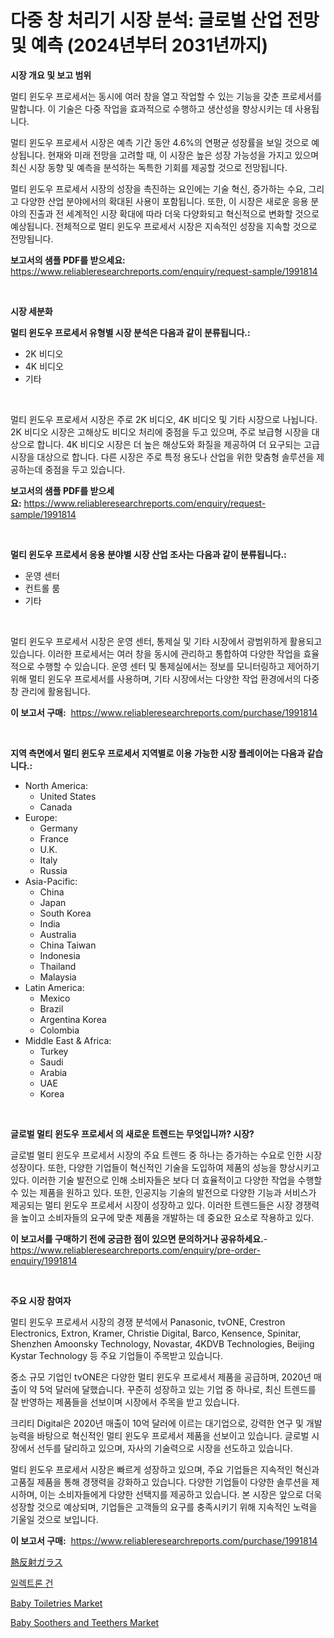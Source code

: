 <p><h1>다중 창 처리기 시장 분석: 글로벌 산업 전망 및 예측 (2024년부터 2031년까지)</h1></p><p><strong>시장 개요 및 보고 범위</strong></p>
<p><p>멀티 윈도우 프로세서는 동시에 여러 창을 열고 작업할 수 있는 기능을 갖춘 프로세서를 말합니다. 이 기술은 다중 작업을 효과적으로 수행하고 생산성을 향상시키는 데 사용됩니다.</p><p>멀티 윈도우 프로세서 시장은 예측 기간 동안 4.6%의 연평균 성장률을 보일 것으로 예상됩니다. 현재와 미래 전망을 고려할 때, 이 시장은 높은 성장 가능성을 가지고 있으며 최신 시장 동향 및 예측을 분석하는 독특한 기회를 제공할 것으로 전망됩니다.</p><p>멀티 윈도우 프로세서 시장의 성장을 촉진하는 요인에는 기술 혁신, 증가하는 수요, 그리고 다양한 산업 분야에서의 확대된 사용이 포함됩니다. 또한, 이 시장은 새로운 응용 분야의 진출과 전 세계적인 시장 확대에 따라 더욱 다양화되고 혁신적으로 변화할 것으로 예상됩니다. 전체적으로 멀티 윈도우 프로세서 시장은 지속적인 성장을 지속할 것으로 전망됩니다.</p></p>
<p><strong>보고서의 샘플 PDF를 받으세요:</strong> <a href="https://www.reliableresearchreports.com/enquiry/request-sample/1991814">https://www.reliableresearchreports.com/enquiry/request-sample/1991814</a></p>
<p>&nbsp;</p>
<p><strong>시장 세분화</strong></p>
<p><strong>멀티 윈도우 프로세서 유형별 시장 분석은 다음과 같이 분류됩니다.:</strong></p>
<p><ul><li>2K 비디오</li><li>4K 비디오</li><li>기타</li></ul></p>
<p>&nbsp;</p>
<p><p>멀티 윈도우 프로세서 시장은 주로 2K 비디오, 4K 비디오 및 기타 시장으로 나뉩니다. 2K 비디오 시장은 고해상도 비디오 처리에 중점을 두고 있으며, 주로 보급형 시장을 대상으로 합니다. 4K 비디오 시장은 더 높은 해상도와 화질을 제공하여 더 요구되는 고급 시장을 대상으로 합니다. 다른 시장은 주로 특정 용도나 산업을 위한 맞춤형 솔루션을 제공하는데 중점을 두고 있습니다.</p></p>
<p><strong>보고서의 샘플 PDF를 받으세요:</strong>&nbsp;<a href="https://www.reliableresearchreports.com/enquiry/request-sample/1991814">https://www.reliableresearchreports.com/enquiry/request-sample/1991814</a></p>
<p>&nbsp;</p>
<p><strong> 멀티 윈도우 프로세서 응용 분야별 시장 산업 조사는 다음과 같이 분류됩니다.:</strong></p>
<p><ul><li>운영 센터</li><li>컨트롤 룸</li><li>기타</li></ul></p>
<p>&nbsp;</p>
<p><p>멀티 윈도우 프로세서 시장은 운영 센터, 통제실 및 기타 시장에서 광범위하게 활용되고 있습니다. 이러한 프로세서는 여러 창을 동시에 관리하고 통합하여 다양한 작업을 효율적으로 수행할 수 있습니다. 운영 센터 및 통제실에서는 정보를 모니터링하고 제어하기 위해 멀티 윈도우 프로세서를 사용하며, 기타 시장에서는 다양한 작업 환경에서의 다중 창 관리에 활용됩니다.</p></p>
<p><strong>이 보고서 구매:</strong>&nbsp; <a href="https://www.reliableresearchreports.com/purchase/1991814">https://www.reliableresearchreports.com/purchase/1991814</a></p>
<p>&nbsp;</p>
<p><strong>지역 측면에서 멀티 윈도우 프로세서 지역별로 이용 가능한 시장 플레이어는 다음과 같습니다.:</strong></p>
<p><ul>
    <li>
        North America:
        <ul>
            <li>United States</li>
            <li>Canada</li>
        </ul>
    </li>
    <li>
        Europe:
        <ul>
            <li>Germany</li>
            <li>France</li>
            <li>U.K.</li>
            <li>Italy</li>
            <li>Russia</li>
        </ul>
    </li>
    <li>
        Asia-Pacific:
        <ul>
            <li>China</li>
            <li>Japan</li>
            <li>South Korea</li>
            <li>India</li>
            <li>Australia</li>
            <li>China Taiwan</li>
            <li>Indonesia</li>
            <li>Thailand</li>
            <li>Malaysia</li>
        </ul>
    </li>
    <li>
        Latin America:
        <ul>
            <li>Mexico</li>
            <li>Brazil</li>
            <li>Argentina Korea</li>
            <li>Colombia</li>
        </ul>
    </li>
    <li>
        Middle East & Africa:
        <ul>
            <li>Turkey</li>
            <li>Saudi</li>
            <li>Arabia</li>
            <li>UAE</li>
            <li>Korea</li>
        </ul>
    </li>
    </ul></p>
<p>&nbsp;</p>
<p><strong>글로벌 멀티 윈도우 프로세서 의 새로운 트렌드는 무엇입니까? 시장?</strong></p>
<p><p>글로벌 멀티 윈도우 프로세서 시장의 주요 트렌드 중 하나는 증가하는 수요로 인한 시장 성장이다. 또한, 다양한 기업들이 혁신적인 기술을 도입하여 제품의 성능을 향상시키고 있다. 이러한 기술 발전으로 인해 소비자들은 보다 더 효율적이고 다양한 작업을 수행할 수 있는 제품을 원하고 있다. 또한, 인공지능 기술의 발전으로 다양한 기능과 서비스가 제공되는 멀티 윈도우 프로세서 시장이 성장하고 있다. 이러한 트렌드들은 시장 경쟁력을 높이고 소비자들의 요구에 맞춘 제품을 개발하는 데 중요한 요소로 작용하고 있다.</p></p>
<p><strong>이 보고서를 구매하기 전에 궁금한 점이 있으면 문의하거나 공유하세요.</strong>- <a href="https://www.reliableresearchreports.com/enquiry/pre-order-enquiry/1991814">https://www.reliableresearchreports.com/enquiry/pre-order-enquiry/1991814</a></p>
<p>&nbsp;</p>
<p><strong>주요 시장 참여자</strong></p>
<p><p>멀티 윈도우 프로세서 시장의 경쟁 분석에서 Panasonic, tvONE, Crestron Electronics, Extron, Kramer, Christie Digital, Barco, Kensence, Spinitar, Shenzhen Amoonsky Technology, Novastar, 4KDVB Technologies, Beijing Kystar Technology 등 주요 기업들이 주목받고 있습니다. </p><p>중소 규모 기업인 tvONE은 다양한 멀티 윈도우 프로세서 제품을 공급하며, 2020년 매출이 약 5억 달러에 달했습니다. 꾸준히 성장하고 있는 기업 중 하나로, 최신 트렌드를 잘 반영하는 제품들을 선보이며 시장에서 주목을 받고 있습니다.</p><p>크리티 Digital은 2020년 매출이 10억 달러에 이르는 대기업으로, 강력한 연구 및 개발 능력을 바탕으로 혁신적인 멀티 윈도우 프로세서 제품을 선보이고 있습니다. 글로벌 시장에서 선두를 달리하고 있으며, 자사의 기술력으로 시장을 선도하고 있습니다.</p><p>멀티 윈도우 프로세서 시장은 빠르게 성장하고 있으며, 주요 기업들은 지속적인 혁신과 고품질 제품을 통해 경쟁력을 강화하고 있습니다. 다양한 기업들이 다양한 솔루션을 제시하며, 이는 소비자들에게 다양한 선택지를 제공하고 있습니다. 본 시장은 앞으로 더욱 성장할 것으로 예상되며, 기업들은 고객들의 요구를 충족시키기 위해 지속적인 노력을 기울일 것으로 보입니다.</p></p>
<p><strong>이 보고서 구매:</strong>&nbsp;&nbsp;<a href="https://www.reliableresearchreports.com/purchase/1991814">https://www.reliableresearchreports.com/purchase/1991814</a></p>
<p><p><a href="https://github.com/xnljig2898992/Market-Research-Report-List-1/blob/main/76424819629.md">熱反射ガラス</a></p><p><a href="https://github.com/trmesnao7959541/Market-Research-Report-List-1/blob/main/22454308919.md">일렉트론 건</a></p><p><a href="https://github.com/yoshih12/Market-Research-Report-List-2/blob/main/baby-toiletries-market.md">Baby Toiletries Market</a></p><p><a href="https://github.com/castoriffic/Market-Research-Report-List-3/blob/main/baby-soothers-and-teethers-market.md">Baby Soothers and Teethers Market</a></p></p>
